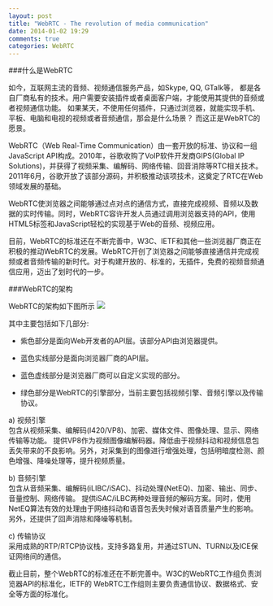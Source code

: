 ```yaml
---
layout: post
title: "WebRTC - The revolution of media communication"
date: 2014-01-02 19:29
comments: true
categories: WebRTC
---
```



###什么是WebRTC

如今，互联网主流的音频、视频通信服务产品，如Skype, QQ, GTalk等， 都是各自厂商私有的技术。用户需要安装插件或者桌面客户端，才能使用其提供的音频或者视频通信功能。
如果某天，不使用任何插件，只通过浏览器，就能实现手机、平板、电脑和电视的视频或者音频通信，那会是什么场景？ 而这正是WebRTC的愿景。

WebRTC（Web Real-Time Communication）由一套开放的标准、协议和一组JavaScript API构成。2010年，谷歌收购了VoIP软件开发商GIPS(Global IP Solutions)，并获得了视频采集、编解码、网络传输、回音消除等RTC相关技术。2011年6月，谷歌开放了该部分源码，并积极推动该项技术，这奠定了RTC在Web领域发展的基础。


WebRTC使浏览器之间能够通过点对点的通信方式，直接完成视频、音频以及数据的实时传输。同时，WebRTC容许开发人员通过调用浏览器支持的API，使用HTML5标签和JavaScript轻松的实现基于Web的音频、视频应用。


目前，WebRTC的标准还在不断完善中，W3C、IETF和其他一些浏览器厂商正在积极的推动WebRTC的发展。WebRTC开创了浏览器之间能够直接通信并完成视频或者音频传输的新时代。对于构建开放的、标准的，无插件，免费的视频音频通信应用，迈出了划时代的一步。

<!--More-->

###WebRTC的架构

WebRTC的架构如下图所示
<img src="{{ root_url }}/images/webrtc/webrtc-architecture.png" />

其中主要包括如下几部分:

- 紫色部分是面向Web开发者的API层。该部分API由浏览器提供。

- 蓝色实线部分是面向浏览器厂商的API层。

- 蓝色虚线部分是浏览器厂商可以自定义实现的部分。

- 绿色部分是WebRTC的引擎部分，当前主要包括视频引擎、音频引擎以及传输协议。

a) 视频引擎    
包含从视频采集、编解码(I420/VP8)、加密、媒体文件、图像处理、显示、网络传输等功能。
提供VP8作为视频图像编解码器。降低由于视频抖动和视频信息包丢失带来的不良影响。另外，对采集到的图像进行增强处理，包括明暗度检测、颜色增强、降噪处理等，提升视频质量。

b) 音频引擎    
包含从音频采集、编解码(iLIBC/iSAC)、抖动处理(NetEQ)、加密、输出、同步、音量控制、网络传输。
提供iSAC/iLBC两种处理音频的解码方案。同时，使用NetEQ算法有效的处理由于网络抖动和语音包丢失时候对语音质量产生的影响。另外，还提供了回声消除和降噪等机制。

c) 传输协议  
采用成熟的RTP/RTCP协议栈，支持多路复用，并通过STUN、TURN以及ICE保证网络间的通信。


截止目前，整个WebRTC的标准还在不断完善中。W3C的WebRTC工作组负责浏览器API的标准化，IETF的 WebRTC工作组则主要负责通信协议、数据格式、安全等方面的标准化。


